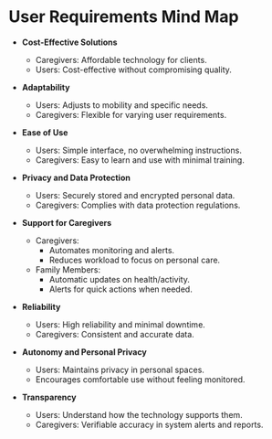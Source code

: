 # User Requirements Mind Map

- **Cost-Effective Solutions**
  - Caregivers: Affordable technology for clients.
  - Users: Cost-effective without compromising quality.

- **Adaptability**
  - Users: Adjusts to mobility and specific needs.
  - Caregivers: Flexible for varying user requirements.

- **Ease of Use**
  - Users: Simple interface, no overwhelming instructions.
  - Caregivers: Easy to learn and use with minimal training.

- **Privacy and Data Protection**
  - Users: Securely stored and encrypted personal data.
  - Caregivers: Complies with data protection regulations.

- **Support for Caregivers**
  - Caregivers:
    - Automates monitoring and alerts.
    - Reduces workload to focus on personal care.
  - Family Members:
    - Automatic updates on health/activity.
    - Alerts for quick actions when needed.

- **Reliability**
  - Users: High reliability and minimal downtime.
  - Caregivers: Consistent and accurate data.

- **Autonomy and Personal Privacy**
  - Users: Maintains privacy in personal spaces.
  - Encourages comfortable use without feeling monitored.

- **Transparency**
  - Users: Understand how the technology supports them.
  - Caregivers: Verifiable accuracy in system alerts and reports.

